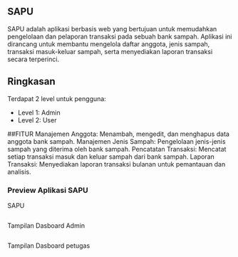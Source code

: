 ## SAPU
 SAPU adalah aplikasi berbasis web yang bertujuan untuk memudahkan pengelolaan dan pelaporan transaksi pada sebuah bank sampah. Aplikasi ini dirancang untuk membantu mengelola daftar anggota, jenis sampah, transaksi masuk-keluar sampah, serta menyediakan laporan transaksi secara terperinci.
## Ringkasan

Terdapat 2 level untuk pengguna:
- Level 1: Admin
- Level 2: User

##FITUR
Manajemen Anggota: Menambah, mengedit, dan menghapus data anggota bank sampah.
Manajemen Jenis Sampah: Pengelolaan jenis-jenis sampah yang diterima oleh bank sampah.
Pencatatan Transaksi: Mencatat setiap transaksi masuk dan keluar sampah dari bank sampah.
Laporan Transaksi: Menyediakan laporan transaksi bulanan untuk pemantauan dan analisis.

<h3>Preview Aplikasi SAPU </h3>

<p>SAPU</p>
<img src="">

<p>Tampilan Dasboard Admin</p>
<img src="">

<p>Tampilan Dasboard petugas</p>
<img src="">
